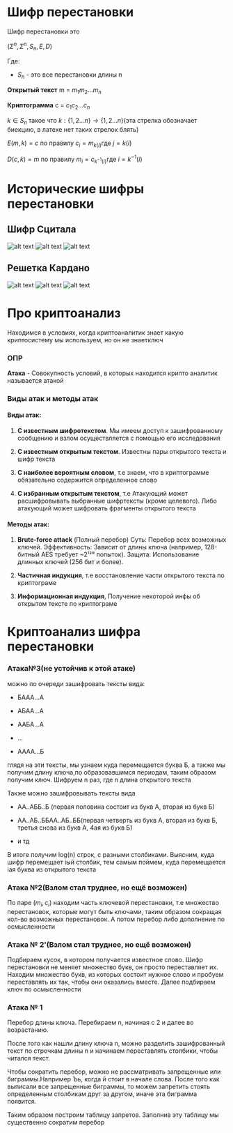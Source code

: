 # Шифр перестановки
Шифр перестановки это 

$(\Sigma^n, \Sigma^n, S_n, E, D)$

Где:
  
* $S_n$ - это все перестановки длины n
 
**Открытый текст** m = $m_1m_2...m_n$

**Криптограмма** c = $c_1c_2...c_n$

$k \in S_n$ такое что $k:\{1,2...n\}\rightarrow \{1,2...n\}$(эта стрелка обозначает биекцию, в латехе нет таких стрелок блять)

$E(m,k)=c \ \text{по правилу } c_i=m_{k(i)} \text{где } j= k(i)$   

$D(c,k)=m \ \text{по правилу } m_i=c_{k^{-1}(i)} \text{где } i= k^{-1}(i)$

# Исторические шифры перестановки

## Шифр Сцитала

![alt text](image.png)
![alt text](image-1.png)
![alt text](image-2.png)

## Решетка Кардано

![alt text](image-3.png)
![alt text](image-4.png)
![alt text](image-5.png)

# Про криптоанализ

Находимся в условиях, когда криптоаналитик знает какую криптосистему мы используем, но он не знаетключ

### ОПР
**Атака** - Совокупность условий, в которых находится крипто аналитик называется атакой 

### Виды атак и методы атак

#### Виды атак:
1. **С известным шифротекстом**. Мы имеем доступ к зашифрованному сообщению и взлом осуществляется с помощью его исследования

2. **С известным открытым текстом**. Известны пары открытого текста и шифр текста

3. **С наиболее вероятным словом**, т.е знаем, что в криптограмме обязательно содержится определенное слово

4. **С избранным открытым текстом**, т.е Атакующий может расшифровывать выбранные шифртексты (кроме целевого). Либо атакующий может шифровать фрагменты открытого текста

#### Методы атак:

1. **Brute-force attack** (Полный перебор)
Суть: Перебор всех возможных ключей.
Эффективность: Зависит от длины ключа (например, 128-битный AES требует ~2¹²⁸ попыток).
Защита: Использование длинных ключей (256 бит и более).

2. **Частичная индукция**, т.е восстановление части открытого текста по криптограме

3. **Информационная индукция**, Получение некоторой инфы об открытом тексте по криптограме

# Криптоанализ шифра перестановки

### Атака№3(не устойчив к этой атаке)

можно по очереди зашифровать тексты вида:

* БААА...А  

* АБАА...А  

* ААБА...А  

* ...  

* АААА...Б  

глядя на эти тексты, мы узнаем куда перемещается буква Б, а также мы получим длину ключа,по образовавшимся периодам, таким образом получим ключ. Шифруем n раз, где n длина открытого текста 

Также можно зашифровывать 
тексты вида

* AA..AББ..Б (первая половина состоит из букв А, вторая из букв Б)

* AA..AБ..ББAA..AБ..ББ(первая четверть из букв А, вторая из букв Б, третья снова из букв А, 4ая из букв Б)

* и тд

В итоге получим log(n) строк, с разными столбиками. Выясним, куда шифр перемещает iый столбик, тем самым поймем, куда перемещается iая буква из открытого текста

### Атака №2(Взлом стал труднее, но ещё возможен)

По паре $(m_i, c_i)$ находим часть ключевой перестановки, т.е множество перестановок, которые могут быть ключами, таким образом сокращая кол-во возможных перестановок. А потом перебор либо дополнение по осмысленности 


### Атака № 2'(Взлом стал труднее, но ещё возможен)

Подбираем кусок, в котором получается известное слово. Шифр перестановки не меняет множество букв, он просто переставляет их. Находим множество букв, из которых состоит нужное слово и пробуем переставлять их так, чтобы они оказались вместе. Далее подбираем ключ по осмысленности

### Атака № 1 

Перебор длины ключа. Перебираем n, начиная с 2 и далее во возрастанию.

После того как нашли длину ключа n, можно разделить зашифрованный текст по строчкам длины n и начинаем переставлять столбики, чтобы читался текст.

Чтобы сократить перебор, можно не рассматривать запрещенные или биграммы.Например Ъь, когда й стоит в начале слова. После того как выписали все запрещенные биграммы, то можем запретить стоять определенным столбикам друг за другом, иначе эта биграмма появится.

Таким образом построим таблицу запретов. Заполнив эту таблицу мы существенно сократим перебор